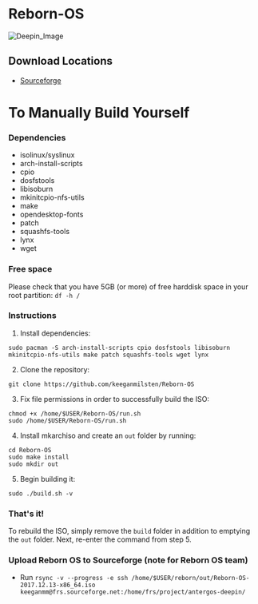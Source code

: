 # Reborn-OS
![Deepin_Image](/images/deepin4.png)

## Download Locations ##
- <a href="https://sourceforge.net/projects/antergos-deepin/" class="button">Sourceforge</a> 

# To Manually Build Yourself

### Dependencies
- isolinux/syslinux
- arch-install-scripts
- cpio
- dosfstools
- libisoburn
- mkinitcpio-nfs-utils
- make
- opendesktop-fonts
- patch
- squashfs-tools
- lynx
- wget

### Free space

Please check that you have 5GB (or more) of free harddisk space in your root partition:
`df -h /`

### Instructions

1. Install dependencies:
```
sudo pacman -S arch-install-scripts cpio dosfstools libisoburn mkinitcpio-nfs-utils make patch squashfs-tools wget lynx
```
2. Clone the repository:
```
git clone https://github.com/keeganmilsten/Reborn-OS
```
3. Fix file permissions in order to successfully build the ISO:
```
chmod +x /home/$USER/Reborn-OS/run.sh
sudo /home/$USER/Reborn-OS/run.sh
```
4. Install mkarchiso and create an `out` folder by running:
```
cd Reborn-OS
sudo make install
sudo mkdir out
```
5. Begin building it:
```
sudo ./build.sh -v
```
### That's it!

To rebuild the ISO, simply remove the `build` folder in addition to emptying the `out` folder. Next, re-enter the command from step 5.

### Upload Reborn OS to Sourceforge (note for Reborn OS team)

- Run `rsync -v --progress -e ssh /home/$USER/reborn/out/Reborn-OS-2017.12.13-x86_64.iso keeganmm@frs.sourceforge.net:/home/frs/project/antergos-deepin/
`
